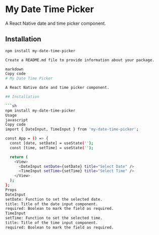# My Date Time Picker

A React Native date and time picker component.

## Installation

```sh
npm install my-date-time-picker

Create a README.md file to provide information about your package.

markdown
Copy code
# My Date Time Picker

A React Native date and time picker component.

## Installation

```sh
npm install my-date-time-picker
Usage
javascript
Copy code
import { DateInput, TimeInput } from 'my-date-time-picker';

const App = () => {
  const [date, setDate] = useState('');
  const [time, setTime] = useState('');

  return (
    <View>
      <DateInput setDate={setDate} title="Select Date" />
      <TimeInput setTime={setTime} title="Select Time" />
    </View>
  );
};
Props
DateInput
setDate: Function to set the selected date.
title: Title of the date input component.
required: Boolean to mark the field as required.
TimeInput
setTime: Function to set the selected time.
title: Title of the time input component.
required: Boolean to mark the field as required.